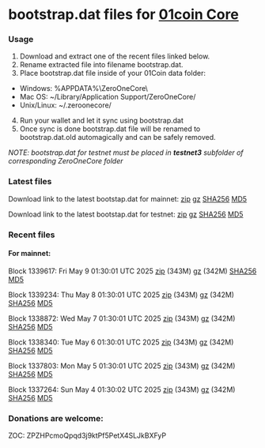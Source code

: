 # bootstrap.dat files for [01coin Core](https://01coin.io)

### Usage

1. Download and extract one of the recent files linked below.
2. Rename extracted file into filename bootstrap.dat.
3. Place bootstrap.dat file inside of your 01Coin data folder:
 - Windows: %APPDATA%\ZeroOneCore\
 - Mac OS: ~/Library/Application Support/ZeroOneCore/
 - Unix/Linux: ~/.zeroonecore/
4. Run your wallet and let it sync using bootstrap.dat
5. Once sync is done bootstrap.dat file will be renamed to bootstrap.dat.old automagically and can be safely removed.

_NOTE: bootstrap.dat for testnet must be placed in **testnet3** subfolder of corresponding ZeroOneCore folder_

### Latest files
Download link to the latest bootstap.dat for mainnet: [zip](https://files.01coin.io/mainnet/bootstrap.dat.zip) [gz](https://files.01coin.io/mainnet/bootstrap.dat.tar.gz) [SHA256](https://files.01coin.io/mainnet/sha256.txt) [MD5](https://files.01coin.io/mainnet/md5.txt)

Download link to the latest bootstap.dat for testnet: [zip](https://files.01coin.io/testnet/bootstrap.dat.zip) [gz](https://files.01coin.io/testnet/bootstrap.dat.tar.gz) [SHA256](https://files.01coin.io/testnet/sha256.txt) [MD5](https://files.01coin.io/testnet/md5.txt)

### Recent files

#### For mainnet:

Block 1339617: Fri May  9 01:30:01 UTC 2025 [zip](https://files.01coin.io/mainnet/2025-05-09/bootstrap.dat.zip) (343M) [gz](https://files.01coin.io/mainnet/2025-05-09/bootstrap.dat.tar.gz) (342M) [SHA256](https://files.01coin.io/mainnet/2025-05-09/sha256.txt) [MD5](https://files.01coin.io/mainnet/2025-05-09/md5.txt)

Block 1339234: Thu May  8 01:30:01 UTC 2025 [zip](https://files.01coin.io/mainnet/2025-05-08/bootstrap.dat.zip) (343M) [gz](https://files.01coin.io/mainnet/2025-05-08/bootstrap.dat.tar.gz) (342M) [SHA256](https://files.01coin.io/mainnet/2025-05-08/sha256.txt) [MD5](https://files.01coin.io/mainnet/2025-05-08/md5.txt)

Block 1338872: Wed May  7 01:30:01 UTC 2025 [zip](https://files.01coin.io/mainnet/2025-05-07/bootstrap.dat.zip) (343M) [gz](https://files.01coin.io/mainnet/2025-05-07/bootstrap.dat.tar.gz) (342M) [SHA256](https://files.01coin.io/mainnet/2025-05-07/sha256.txt) [MD5](https://files.01coin.io/mainnet/2025-05-07/md5.txt)

Block 1338340: Tue May  6 01:30:01 UTC 2025 [zip](https://files.01coin.io/mainnet/2025-05-06/bootstrap.dat.zip) (343M) [gz](https://files.01coin.io/mainnet/2025-05-06/bootstrap.dat.tar.gz) (342M) [SHA256](https://files.01coin.io/mainnet/2025-05-06/sha256.txt) [MD5](https://files.01coin.io/mainnet/2025-05-06/md5.txt)

Block 1337803: Mon May  5 01:30:01 UTC 2025 [zip](https://files.01coin.io/mainnet/2025-05-05/bootstrap.dat.zip) (343M) [gz](https://files.01coin.io/mainnet/2025-05-05/bootstrap.dat.tar.gz) (342M) [SHA256](https://files.01coin.io/mainnet/2025-05-05/sha256.txt) [MD5](https://files.01coin.io/mainnet/2025-05-05/md5.txt)

Block 1337264: Sun May  4 01:30:02 UTC 2025 [zip](https://files.01coin.io/mainnet/2025-05-04/bootstrap.dat.zip) (343M) [gz](https://files.01coin.io/mainnet/2025-05-04/bootstrap.dat.tar.gz) (342M) [SHA256](https://files.01coin.io/mainnet/2025-05-04/sha256.txt) [MD5](https://files.01coin.io/mainnet/2025-05-04/md5.txt)


### Donations are welcome:

ZOC: ZPZHPcmoQpqd3j9ktPf5PetX4SLJkBXFyP
